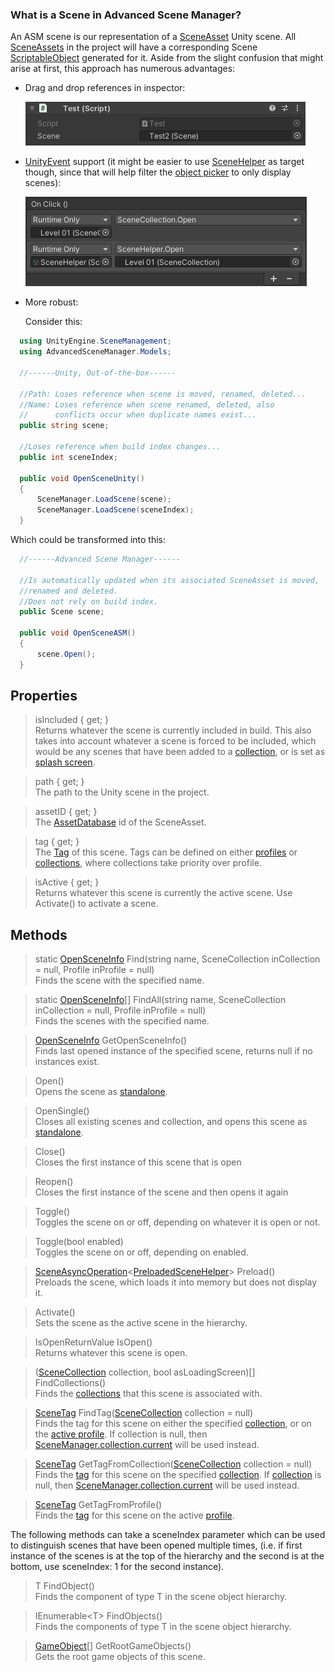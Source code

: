 ### What is a Scene in Advanced Scene Manager?

An ASM scene is our representation of a [SceneAsset](https://docs.unity3d.com/ScriptReference/SceneAsset.html) Unity scene. All [SceneAssets](https://docs.unity3d.com/ScriptReference/SceneAsset.html) in the project will have a corresponding Scene [ScriptableObject](https://docs.unity3d.com/Manual/class-ScriptableObject.html) generated for it. Aside from the slight confusion that might arise at first, this approach has numerous advantages:

* Drag and drop references in inspector:

  ![](image/Scene-reference.png "Unity event")

* [UnityEvent](https://docs.unity3d.com/ScriptReference/Events.UnityEvent.html) support (it might be easier to use [SceneHelper](SceneHelper.md) as target though, since that will help filter the [object picker](https://docs.unity3d.com/ScriptReference/EditorGUI.ObjectField.html) to only display scenes):

  ![](image/Unity-event.png "Unity event")

* More robust:

  Consider this:

```csharp
  using UnityEngine.SceneManagement;
  using AdvancedSceneManager.Models;

  //------Unity, Out-of-the-box------

  //Path: Loses reference when scene is moved, renamed, deleted...
  //Name: Loses reference when scene renamed, deleted, also
  //      conflicts occur when duplicate names exist...
  public string scene;

  //Loses reference when build index changes...
  public int sceneIndex;

  public void OpenSceneUnity()
  {
      SceneManager.LoadScene(scene);
      SceneManager.LoadScene(sceneIndex);
  }
```
Which could be transformed into this:
```csharp
  //------Advanced Scene Manager------

  //Is automatically updated when its associated SceneAsset is moved,
  //renamed and deleted.
  //Does not rely on build index.
  public Scene scene;

  public void OpenSceneASM()
  {
      scene.Open();
  }

```

## Properties

> isIncluded { get; }\
Returns whatever the scene is currently included in build. This also takes into account whatever a scene is forced to be included, which would be any scenes that have been added to a [collection](SceneCollection.md), or is set as [splash screen](SceneManagerWindow.md#settings).

> path { get; }\
The path to the Unity scene in the project.

> assetID { get; }\
The [AssetDatabase](https://docs.unity3d.com/ScriptReference/AssetDatabase.html) id of the SceneAsset.

> tag { get; }\
The [Tag](SceneManagerWindow.md#tags) of this scene. Tags can be defined on either [profiles](Profile.md) or [collections](SceneCollection.md), where collections take priority over profile.   

> isActive { get; }\
Returns whatever this scene is currently the active scene.
Use Activate() to activate a scene.

## Methods

> static [OpenSceneInfo](OpenSceneInfo.md) Find(string name, SceneCollection inCollection = null, Profile inProfile = null)\
Finds the scene with the specified name.

> static [OpenSceneInfo](OpenSceneInfo.md)[] FindAll(string name, SceneCollection inCollection = null, Profile inProfile = null)\
Finds the scenes with the specified name.

> [OpenSceneInfo](OpenSceneInfo.md) GetOpenSceneInfo()\
Finds last opened instance of the specified scene, returns null if no instances exist.

> Open()\
  Opens the scene as [standalone](SceneManager.md#standalone-scene-manager).

> OpenSingle()\
  Closes all existing scenes and collection, and opens this scene as [standalone](SceneManager.md#standalone-scene-managerscene).

> Close()\
  Closes the first instance of this scene that is open

> Reopen()\
  Closes the first instance of the scene and then opens it again

> Toggle()\
  Toggles the scene on or off, depending on whatever it is open or not.

> Toggle(bool enabled)\
  Toggles the scene on or off, depending on enabled.

> [SceneAsyncOperation](SceneAsyncOperation.md)<[PreloadedSceneHelper](PreloadedSceneHelper.md)> Preload()\
  Preloads the scene, which loads it into memory but does not display it.

<a class="pdf-page-break"></a>

> Activate()\
  Sets the scene as the active scene in the hierarchy.

> IsOpenReturnValue IsOpen()\
  Returns whatever this scene is open.

> ([SceneCollection](SceneCollection.md) collection, bool asLoadingScreen)[] FindCollections()\
  Finds the [collections](SceneCollection.md) that this scene is associated with.

> [SceneTag](SceneManagerWindow.md#tags) FindTag([SceneCollection](SceneCollection.md) collection = null)\
Finds the tag for this scene on either the specified [collection](SceneCollection.md), or on the [active profile](Profile.md). If collection is null, then [SceneManager.collection.current]() will be used instead.

> [SceneTag](SceneManagerWindow.md#tags) GetTagFromCollection([SceneCollection](SceneCollection.md) collection = null)\
Finds the [tag](SceneManagerWindow.md#tags) for this scene on the specified [collection](SceneCollection.md).
If [collection](SceneCollection.md) is null, then [SceneManager.collection.current](SceneManager.md#collection-scene-manager) will be used instead.

> [SceneTag](SceneManagerWindow.md#tags) GetTagFromProfile()\
Finds the [tag](SceneManagerWindow.md#tags) for this scene on the active [profile](Profile.md).

The following methods can take a sceneIndex parameter which can be used to distinguish scenes that have been opened multiple times, (i.e. if first instance of the scenes is at the top of the hierarchy and the second is at the bottom, use sceneIndex: 1 for the second instance).

> T FindObject<T>()\
Finds the component of type T in the scene object hierarchy.

> IEnumerable\<T> FindObjects<T>()\
Finds the components of type T in the scene object hierarchy.

> [GameObject](https://docs.unity3d.com/ScriptReference/GameObject.html)[] GetRootGameObjects()\
Gets the root game objects of this scene.
